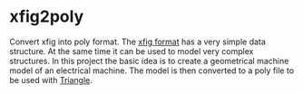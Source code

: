 # xfig2poly
Convert xfig into poly format. The [xfig format](http://mcj.sourceforge.net/index.html) has a very 
simple data structure. At the same time it can be used to model very complex structures. In this
project the basic idea is to create a geometrical machine model of an electrical machine. The model
is then converted to a poly file to be used with [Triangle](https://www.cs.cmu.edu/~quake/triangle.html).
